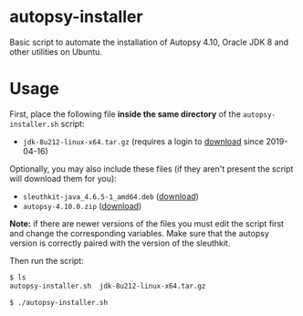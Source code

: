 # autopsy-installer
Basic script to automate the installation of Autopsy 4.10, Oracle JDK 8 and other utilities on Ubuntu.

# Usage
First, place the following file **inside the same directory** of the `autopsy-installer.sh` script:
- `jdk-8u212-linux-x64.tar.gz` (requires a login to [download](https://www.oracle.com/technetwork/java/javase/downloads/jdk8-downloads-2133151.html) since 2019-04-16)

Optionally, you may also include these files (if they aren't present the script will download them for you):
- `sleuthkit-java_4.6.5-1_amd64.deb` ([download](https://github.com/sleuthkit/sleuthkit/releases/download/sleuthkit-4.6.5/sleuthkit-java_4.6.5-1_amd64.deb))
- `autopsy-4.10.0.zip` ([download](https://github.com/sleuthkit/autopsy/releases/download/autopsy-4.10.0/autopsy-4.10.0.zip))

**Note:** if there are newer versions of the files you must edit the script first and change the corresponding variables. Make sure that the autopsy version is correctly paired with the version of the sleuthkit.

Then run the script:
```bash
$ ls
autopsy-installer.sh  jdk-8u212-linux-x64.tar.gz

$ ./autopsy-installer.sh
```




